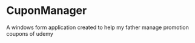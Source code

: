 # CuponManager
A windows form application created to help my father manage promotion coupons of udemy
